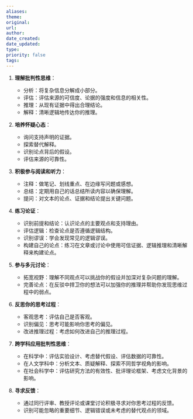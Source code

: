 ```yaml
---
aliases: 
theme: 
original: 
url: 
author: 
date_created: 
date_updated: 
type: 
priority: false
tags:
---
```

1. **理解批判性思维**：
   - 分析：将复杂信息分解成小部分。
   - 评估：评估来源的可信度、论据的强度和信息的相关性。
   - 推理：从现有证据中得出合理结论。
   - 解释：清晰逻辑地传达你的推理。

2. **培养怀疑心态**：
   - 询问支持声明的证据。
   - 探索替代解释。
   - 识别论点背后的假设。
   - 评估来源的可靠性。

3. **积极参与阅读和听力**：
   - 注释：做笔记、划线重点、在边缘写问题或感想。
   - 总结：定期用自己的话总结所读内容以确保理解。
   - 提问：对文本的论点、证据和结论提出关键问题。

4. **练习论证**：
   - 识别前提和结论：认识论点的主要观点和支持理由。
   - 评估逻辑：检查论点是否遵循逻辑结构。
   - 识别谬误：学会发现常见的逻辑谬误。
   - 构建自己的论点：练习在文章或讨论中使用可信证据、逻辑推理和清晰解释来构建论点。

5. **参与多元讨论**：
   - 拓宽视野：理解不同观点可以挑战你的假设并加深对复杂问题的理解。
   - 完善论点：在反驳中捍卫你的想法可以加强你的推理并帮助你发现思维过程中的弱点。

6. **反思你的思考过程**：
   - 客观思考：评估自己是否客观。
   - 识别偏见：思考可能影响你思考的偏见。
   - 改进推理过程：考虑如何改进自己的推理过程。

7. **跨学科应用批判性思维**：
   - 在科学中：评估实验设计、考虑替代假设、评估数据的可靠性。
   - 在人文学科中：分析文本、质疑解释、探索不同哲学视角的影响。
   - 在社会科学中：评估研究方法的有效性、批评理论框架、考虑文化背景的影响。

8. **寻求反馈**：
   - 通过同行评审、教授评论或课堂讨论积极寻求对你思考过程的反馈。
   - 识别可能忽略的重要细节、逻辑错误或未考虑的替代观点的领域。
